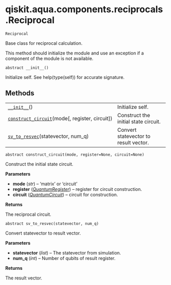 # qiskit.aqua.components.reciprocals.Reciprocal

<span id="undefined" />

`Reciprocal`

Base class for reciprocal calculation.

This method should initialize the module and use an exception if a component of the module is not available.

<span id="undefined" />

`abstract __init__()`

Initialize self. See help(type(self)) for accurate signature.

## Methods

|                                                                                                                                                                                       |                                       |
| ------------------------------------------------------------------------------------------------------------------------------------------------------------------------------------- | ------------------------------------- |
| [`__init__`](#qiskit.aqua.components.reciprocals.Reciprocal.__init__ "qiskit.aqua.components.reciprocals.Reciprocal.__init__")()                                                      | Initialize self.                      |
| [`construct_circuit`](#qiskit.aqua.components.reciprocals.Reciprocal.construct_circuit "qiskit.aqua.components.reciprocals.Reciprocal.construct_circuit")(mode\[, register, circuit]) | Construct the initial state circuit.  |
| [`sv_to_resvec`](#qiskit.aqua.components.reciprocals.Reciprocal.sv_to_resvec "qiskit.aqua.components.reciprocals.Reciprocal.sv_to_resvec")(statevector, num\_q)                       | Convert statevector to result vector. |

<span id="undefined" />

`abstract construct_circuit(mode, register=None, circuit=None)`

Construct the initial state circuit.

**Parameters**

*   **mode** (*str*) – ‘matrix’ or ‘circuit’
*   **register** ([*QuantumRegister*](qiskit.circuit.QuantumRegister#qiskit.circuit.QuantumRegister "qiskit.circuit.QuantumRegister")) – register for circuit construction.
*   **circuit** ([*QuantumCircuit*](qiskit.circuit.QuantumCircuit#qiskit.circuit.QuantumCircuit "qiskit.circuit.QuantumCircuit")) – circuit for construction.

**Returns**

The reciprocal circuit.

<span id="undefined" />

`abstract sv_to_resvec(statevector, num_q)`

Convert statevector to result vector.

**Parameters**

*   **statevector** (*list*) – The statevector from simulation.
*   **num\_q** (*int*) – Number of qubits of result register.

**Returns**

The result vector.

